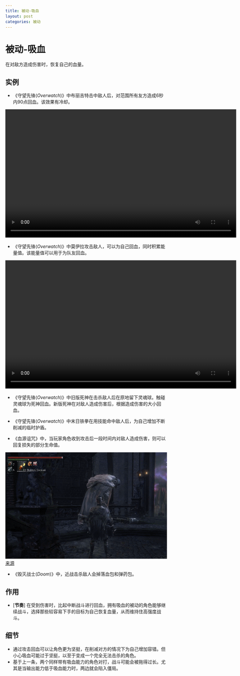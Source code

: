 ```yaml
---
title: 被动-吸血
layout: post
categories: 被动
---
```


# 被动-吸血
在对敌方造成伤害时，恢复自己的血量。

## 实例
- 《守望先锋(*Overwatch*)》中布丽吉特击中敌人后，对范围所有友方造成6秒内90点回血。该效果有冷却。

<video width="720" height="400" controls>
    <source src="/videos/布丽吉特-火箭连枷.mp4" type="video/mp4">
</video>

- 《守望先锋(*Overwatch*)》中莫伊拉攻击敌人，可以为自己回血，同时积累能量值。该能量值可以用于为队友回血。

<video width="720" height="400" controls>
    <source src="/videos/莫伊拉-生化之握.mp4" type="video/mp4">
</video>

- 《守望先锋(*Overwatch*)》中旧版死神在击杀敌人后在原地留下灵魂球。触碰灵魂球为死神回血。新版死神在对敌人造成伤害后，根据造成伤害的大小回血。

- 《守望先锋(*Overwatch*)》中末日铁拳在用技能命中敌人后，为自己增加不断削减的临时护盾。

- 《血源诅咒》中，当玩家角色收到攻击后一段时间内对敌人造成伤害，则可以回复损失的部分生命值。

![血源诅咒中的吸血](/images/吸血-血源诅咒.gif)
[来源](https://kknews.cc/zh-hk/game/6n3n9xv.html)

- 《毁灭战士(*Doom*)》中，近战击杀敌人会掉落血包和弹药包。

## 作用
- [**节奏**] 在受到伤害时，比起中断战斗进行回血，拥有吸血的被动的角色能够继续战斗，选择那些较容易下手的目标为自己恢复血量，从而维持住高强度战斗。

## 细节
- 通过攻击回血可以让角色更为坚挺，在削减对方的情况下为自己增加容错。但小心吸血可能过于坚挺，以至于变成一个完全无法击杀的角色。
- 基于上一条，两个同样带有吸血能力的角色对打，战斗可能会被拖得过长。尤其是当输出能力低于吸血能力时，两边就会陷入僵局。
